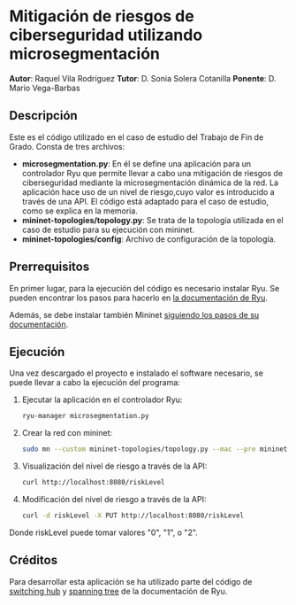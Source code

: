 # Mitigación de riesgos de ciberseguridad utilizando microsegmentación

<b>Autor</b>: Raquel Vila Rodríguez
<b>Tutor</b>: D. Sonia Solera Cotanilla
<b>Ponente</b>: D. Mario Vega-Barbas

## Descripción

Este es el código utilizado en el caso de estudio del Trabajo de Fin de Grado. Consta de tres archivos:

<ul>
<li><b>microsegmentation.py</b>: En él se define una aplicación para un controlador Ryu que permite llevar a cabo una mitigación de riesgos de ciberseguridad mediante la microsegmentación dinámica de la red. La aplicación hace uso de un nivel de riesgo,cuyo valor es introducido a través de una API. El código está adaptado para el caso de estudio, como se explica en la memoria.</li>
<li><b>mininet-topologies/topology.py</b>: Se trata de la topología utilizada en el caso de estudio para su ejecución con mininet.</li>
<li><b>mininet-topologies/config</b>: Archivo de configuración de la topología.</li>
</ul>

## Prerrequisitos

En primer lugar, para la ejecución del código es necesario instalar Ryu. Se pueden encontrar los pasos para hacerlo en <a href=https://ryu.readthedocs.io/en/latest/getting_started.html>la documentación de Ryu</a>.

Además, se debe instalar también Mininet <a href=http://mininet.org/download/>siguiendo los pasos de su documentación</a>.

## Ejecución

Una vez descargado el proyecto e instalado el software necesario, se puede llevar a cabo la ejecución del programa:

1. Ejecutar la aplicación en el controlador Ryu:
   ```sh
   ryu-manager microsegmentation.py
   ``` 
2. Crear la red con mininet:
   ```sh
   sudo mn --custom mininet-topologies/topology.py --mac --pre mininet-topologies/config --topo mytopo --controller=remote,ip=127.0.0.1,port=6633 --switch ovs,protocols=OpenFlow13
   ``` 
3. Visualización del nivel de riesgo a través de la API:
   ```sh
   curl http://localhost:8080/riskLevel
   ``` 
4. Modificación del nivel de riesgo a través de la API:
   ```sh
   curl -d riskLevel -X PUT http://localhost:8080/riskLevel
   ```   
 Donde riskLevel puede tomar valores "0", "1", o "2".


## Créditos

Para desarrollar esta aplicación se ha utilizado parte del código de <a href=https://osrg.github.io/ryu-book/en/html/switching_hub.html>switching hub</a> y <a href=https://osrg.github.io/ryu-book/en/html/spanning_tree.html>spanning tree</a> de la documentación de Ryu.








